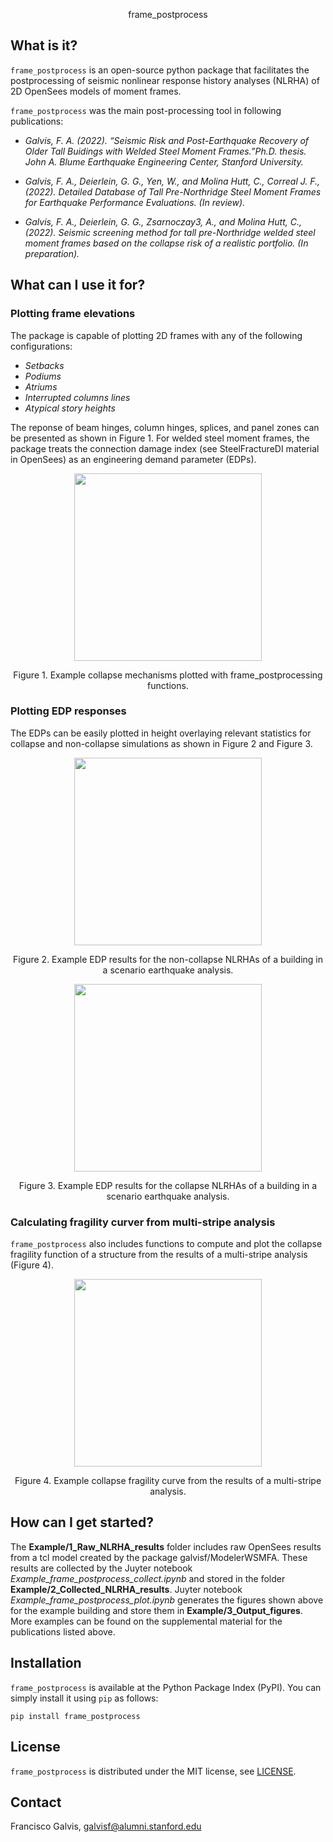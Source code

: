 <p align="center"> frame_postprocess
  
## What is it?
`frame_postprocess` is an open-source python package that facilitates the postprocessing of seismic nonlinear response history analyses (NLRHA) of 2D OpenSees models of moment frames.
    
`frame_postprocess` was the main post-processing tool in following publications:  
  
- *Galvis, F. A. (2022). “Seismic Risk and Post-Earthquake Recovery of Older Tall Buidings with Welded Steel Moment Frames.”Ph.D. thesis. John A. Blume Earthquake Engineering Center, Stanford University.*
  
- *Galvis, F. A., Deierlein, G. G., Yen, W., and Molina Hutt, C., Correal J. F., (2022). Detailed Database of Tall Pre-Northridge Steel Moment Frames for Earthquake Performance Evaluations. (In review).*
  
- *Galvis, F. A., Deierlein, G. G., Zsarnoczay3, A., and Molina Hutt, C., (2022). Seismic screening method for tall pre-Northridge welded steel moment frames based on the collapse risk of a realistic portfolio. (In preparation).*

## What can I use it for?
### Plotting frame elevations  
The package is capable of plotting 2D frames with any of the following configurations:

- *Setbacks*
- *Podiums*
- *Atriums*
- *Interrupted columns lines*
- *Atypical story heights*
  
The reponse of beam hinges, column hinges, splices, and panel zones can be presented as shown in Figure 1. For welded steel moment frames, the package treats the connection damage index (see SteelFractureDI material in OpenSees) as an engineering demand parameter (EDPs).
 
<p align="center"> <img src="https://user-images.githubusercontent.com/35354704/219894152-d1ba1126-5a30-4715-937b-3bb2f000602c.png" align="middle" height=300 /></p>
<p align="center"> Figure 1. Example collapse mechanisms plotted with frame_postprocessing functions. 

### Plotting EDP responses
The EDPs can be easily plotted in height overlaying relevant statistics for collapse and non-collapse simulations as shown in Figure 2 and Figure 3. 

<p align="center"> <img src="https://user-images.githubusercontent.com/35354704/219894246-3f321921-318e-4932-bed0-ac7ca52eb383.png" align="middle" height=300 /></p>
<p align="center"> Figure 2. Example EDP results for the non-collapse NLRHAs of a building in a scenario earthquake analysis. 

<p align="center"> <img src="https://user-images.githubusercontent.com/35354704/219894322-00057ab1-2438-42ad-bb4e-e41d3e5e2acd.png" align="middle" height=300 /></p>
<p align="center"> Figure 3. Example EDP results for the collapse NLRHAs of a building in a scenario earthquake analysis.   
  
 
### Calculating fragility curver from multi-stripe analysis 
`frame_postprocess` also includes functions to compute and plot the collapse fragility function of a structure from the results of a multi-stripe analysis (Figure 4).
 
<p align="center"> <img src="https://user-images.githubusercontent.com/35354704/202242564-2c0335b3-5606-4451-9961-990533ad0e56.png" align="middle" height=300 /></p>
<p align="center"> Figure 4. Example collapse fragility curve from the results of a multi-stripe analysis.   
  
## How can I get started?

The **Example/1_Raw_NLRHA_results** folder includes raw OpenSees results from a tcl model created by the package galvisf/ModelerWSMFA. These results are collected by the Juyter notebook *Example_frame_postprocess_collect.ipynb* and stored in the folder **Example/2_Collected_NLRHA_results**. Juyter notebook *Example_frame_postprocess_plot.ipynb* generates the figures shown above for the example building and store them in **Example/3_Output_figures**.
More examples can be found on the supplemental material for the publications listed above.

## Installation  

`frame_postprocess` is available at the Python Package Index (PyPI). You can simply install it using `pip` as follows:

```
pip install frame_postprocess
```  
  
## License

`frame_postprocess` is distributed under the MIT license, see [LICENSE](https://opensource.org/licenses/MIT).

## Contact

Francisco Galvis, galvisf@alumni.stanford.edu 
